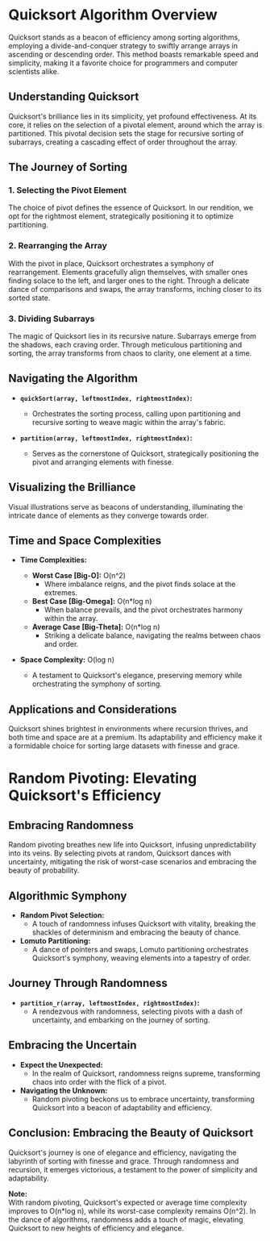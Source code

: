 # Quicksort Algorithm Overview

Quicksort stands as a beacon of efficiency among sorting algorithms, employing a divide-and-conquer strategy to swiftly arrange arrays in ascending or descending order. This method boasts remarkable speed and simplicity, making it a favorite choice for programmers and computer scientists alike.

## Understanding Quicksort

Quicksort's brilliance lies in its simplicity, yet profound effectiveness. At its core, it relies on the selection of a pivotal element, around which the array is partitioned. This pivotal decision sets the stage for recursive sorting of subarrays, creating a cascading effect of order throughout the array.

## The Journey of Sorting

### 1. Selecting the Pivot Element

The choice of pivot defines the essence of Quicksort. In our rendition, we opt for the rightmost element, strategically positioning it to optimize partitioning.

### 2. Rearranging the Array

With the pivot in place, Quicksort orchestrates a symphony of rearrangement. Elements gracefully align themselves, with smaller ones finding solace to the left, and larger ones to the right. Through a delicate dance of comparisons and swaps, the array transforms, inching closer to its sorted state.

### 3. Dividing Subarrays

The magic of Quicksort lies in its recursive nature. Subarrays emerge from the shadows, each craving order. Through meticulous partitioning and sorting, the array transforms from chaos to clarity, one element at a time.

## Navigating the Algorithm

- **`quickSort(array, leftmostIndex, rightmostIndex)`:**  
  - Orchestrates the sorting process, calling upon partitioning and recursive sorting to weave magic within the array's fabric.

- **`partition(array, leftmostIndex, rightmostIndex)`:**  
  - Serves as the cornerstone of Quicksort, strategically positioning the pivot and arranging elements with finesse.

## Visualizing the Brilliance

Visual illustrations serve as beacons of understanding, illuminating the intricate dance of elements as they converge towards order.

## Time and Space Complexities

- **Time Complexities:**
  - **Worst Case [Big-O]:** O(n^2)  
    - Where imbalance reigns, and the pivot finds solace at the extremes.
  - **Best Case [Big-Omega]:** O(n*log n)  
    - When balance prevails, and the pivot orchestrates harmony within the array.
  - **Average Case [Big-Theta]:** O(n*log n)  
    - Striking a delicate balance, navigating the realms between chaos and order.

- **Space Complexity:** O(log n)  
  - A testament to Quicksort's elegance, preserving memory while orchestrating the symphony of sorting.

## Applications and Considerations

Quicksort shines brightest in environments where recursion thrives, and both time and space are at a premium. Its adaptability and efficiency make it a formidable choice for sorting large datasets with finesse and grace.

# Random Pivoting: Elevating Quicksort's Efficiency

## Embracing Randomness

Random pivoting breathes new life into Quicksort, infusing unpredictability into its veins. By selecting pivots at random, Quicksort dances with uncertainty, mitigating the risk of worst-case scenarios and embracing the beauty of probability.

## Algorithmic Symphony

- **Random Pivot Selection:**
  - A touch of randomness infuses Quicksort with vitality, breaking the shackles of determinism and embracing the beauty of chance.
- **Lomuto Partitioning:**
  - A dance of pointers and swaps, Lomuto partitioning orchestrates Quicksort's symphony, weaving elements into a tapestry of order.

## Journey Through Randomness

- **`partition_r(array, leftmostIndex, rightmostIndex)`:**
  - A rendezvous with randomness, selecting pivots with a dash of uncertainty, and embarking on the journey of sorting.

## Embracing the Uncertain

- **Expect the Unexpected:**
  - In the realm of Quicksort, randomness reigns supreme, transforming chaos into order with the flick of a pivot.
- **Navigating the Unknown:**
  - Random pivoting beckons us to embrace uncertainty, transforming Quicksort into a beacon of adaptability and efficiency.

## Conclusion: Embracing the Beauty of Quicksort

Quicksort's journey is one of elegance and efficiency, navigating the labyrinth of sorting with finesse and grace. Through randomness and recursion, it emerges victorious, a testament to the power of simplicity and adaptability.

**Note:**  
With random pivoting, Quicksort's expected or average time complexity improves to O(n*log n), while its worst-case complexity remains O(n^2). In the dance of algorithms, randomness adds a touch of magic, elevating Quicksort to new heights of efficiency and elegance.
